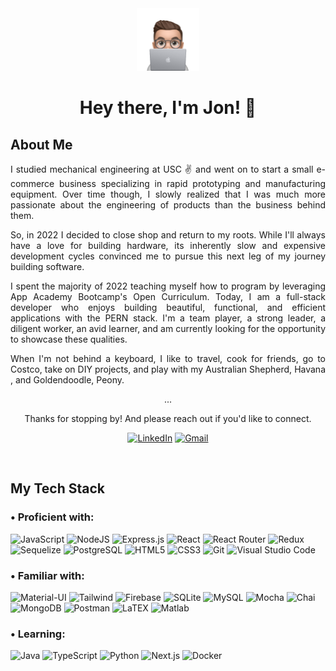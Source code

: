 

<div align='center'><img height='100' src='./memoji.png'></div>
<h1 align='center'>Hey there, I'm Jon! 👋</h1>

<h2>About Me</h2>

<p align='justify'>
    I studied mechanical engineering at USC ✌️ and went on to start a small e-commerce business specializing in rapid prototyping and manufacturing equipment. Over time though, I slowly realized that I was much more passionate about the engineering of products than the business behind them. 
</p>
<p align='justify'>
    So, in 2022 I decided to close shop and return to my roots. While I'll always have a love for building hardware, its inherently slow and expensive development cycles convinced me to pursue this next leg of my journey building software. 
</p>
<p align='justify'>
    I spent the majority of 2022 teaching myself how to program by leveraging App Academy Bootcamp's Open Curriculum. Today, I am a full-stack developer who enjoys building beautiful, functional, and efficient applications with the PERN stack. I'm a team player, a strong leader, a diligent worker, an avid learner, and am currently looking for the opportunity to showcase these qualities. 
</p>
<p align='justify'>
    When I'm not behind a keyboard, I like to travel, cook for friends, go to Costco, take on DIY projects, and play with my Australian Shepherd, Havana , and Goldendoodle, Peony. 
</p>

<p align='center'>...</p> 
<p align='center'>Thanks for stopping by! And please reach out if you'd like to connect.</p> 
<p align='center'> 
    <a href='https://linkedin.com/in/jongranados'><img src='https://img.shields.io/badge/linkedin-%230077B5.svg?style=for-the-badge&logo=linkedin&logoColor=white' alt='LinkedIn'/></a>
    <a href='mailto:grxnxdos@gmail.com'><img src='https://img.shields.io/badge/gmail-%23EA4335.svg?style=for-the-badge&logo=gmail&logoColor=white' alt='Gmail'/></a>
</p>
<br>

<h2>My Tech Stack</h2>

<h3>• Proficient with:</h3>

![JavaScript](https://img.shields.io/badge/javascript-%23323330.svg?style=for-the-badge&logo=javascript&logoColor=%23F7DF1E)
![NodeJS](https://img.shields.io/badge/node.js-316192?style=for-the-badge&logo=node.js&logoColor=yellow)
![Express.js](https://img.shields.io/badge/express.js-%23404d59.svg?style=for-the-badge&logo=express&logoColor=%2361DAFB)
![React](https://img.shields.io/badge/react-%2320232a.svg?style=for-the-badge&logo=react&logoColor=%2361DAFB)
![React Router](https://img.shields.io/badge/React_Router-CA4245?style=for-the-badge&logo=react-router&logoColor=white)
![Redux](https://img.shields.io/badge/redux-%23593d88.svg?style=for-the-badge&logo=redux&logoColor=white)
![Sequelize](https://img.shields.io/badge/Sequelize-52B0E7?style=for-the-badge&logo=Sequelize&logoColor=white)
![PostgreSQL](https://img.shields.io/badge/PostgreSQL-316192?style=for-the-badge&logo=postgresql&logoColor=white)
![HTML5](https://img.shields.io/badge/html5-%23E34F26.svg?style=for-the-badge&logo=html5&logoColor=white)
![CSS3](https://img.shields.io/badge/css3-%231572B6.svg?style=for-the-badge&logo=css3&logoColor=white)
![Git](https://img.shields.io/badge/git-%23F05033.svg?style=for-the-badge&logo=git&logoColor=white)
![Visual Studio Code](https://img.shields.io/badge/Visual%20Studio%20Code-0078d7.svg?style=for-the-badge&logo=visual-studio-code&logoColor=orange)


<h3>• Familiar with:</h3>

![Material-UI](https://img.shields.io/badge/Material--UI-0081CB?style=for-the-badge&logo=material-ui&logoColor=white)
![Tailwind](https://img.shields.io/badge/Tailwind_CSS-ED8B00?style=for-the-badge&logo=tailwind-css&logoColor=white)
![Firebase](https://img.shields.io/badge/Firebase-039BE5?style=for-the-badge&logo=Firebase&logoColor=white)
![SQLite](https://img.shields.io/badge/sqlite-%2307405e.svg?style=for-the-badge&logo=sqlite&logoColor=white)
![MySQL](https://img.shields.io/badge/mysql-%231572B6.svg?style=for-the-badge&logo=mysql&logoColor=orange)
![Mocha](https://img.shields.io/badge/-mocha-%238D6748?style=for-the-badge&logo=mocha&logoColor=white)
![Chai](https://img.shields.io/badge/chai.js-323330?style=for-the-badge&logo=chai&logoColor=red)
![MongoDB](https://img.shields.io/badge/MongoDB-%234ea94b.svg?style=for-the-badge&logo=mongodb&logoColor=white)
![Postman](https://img.shields.io/badge/Postman-FF6C37?style=for-the-badge&logo=postman&logoColor=white)
![LaTEX](https://img.shields.io/badge/LaTEX-05122A.svg?style=for-the-badge&logo=latex&logoColor=white)
![Matlab](https://img.shields.io/badge/Matlab-05122A.svg?style=for-the-badge&logo=matlab&logoColor=white)


<h3>• Learning:</h3>

![Java](https://img.shields.io/badge/Java-ED8B00?style=for-the-badge&logo=java&logoColor=white)
![TypeScript](https://img.shields.io/badge/typescript-%23007ACC.svg?style=for-the-badge&logo=typescript&logoColor=white)
![Python](https://img.shields.io/badge/Python-FFD43B?style=for-the-badge&logo=python&logoColor=blue)
![Next.js](https://img.shields.io/badge/Next.js-000000.svg?style=for-the-badge&logo=nextdotjs&logoColor=white)
![Docker](https://img.shields.io/badge/docker-%230db7ed.svg?style=for-the-badge&logo=docker&logoColor=navy)
